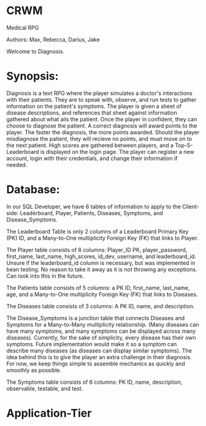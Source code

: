 # CRWM
Medical RPG

Authors: Max, Rebecca, Darius, Jake

Welcome to Diagnosis.

<h1>Synopsis:</h1> 

Diagnosis is a text RPG where the player simulates a doctor's interactions with their patients. They are to speak with, observe, and run tests to gather information on the patient's symptoms. The player is given a sheet of disease descriptions, and references that sheet against information gathered about what ails the patient. Once the player in confident, they can choose to diagnose the patient. A correct diagnosis will award points to the player. The faster the diagnosis, the more points awarded. Should the player misdiagnose the patient, they will recieve no points, and must move on to the next patient. High scores are gathered between players, and a Top-5-Leaderboard is displayed on the login page. The player can register a new account, login with their credentials, and change their information if needed.

<h1>Database:</h1> 

In our SQL Developer, we have 6 tables of information to apply to the Client-side: Leaderboard, Player, Patients, Diseases, Symptoms, and Disease_Symptoms. 

The Leaderboard Table is only 2 columns of a Leaderboard Primary Key (PK) ID, and a Many-to-One multiplicity Foreign Key (FK) that links to Player. 

The Player table consists of 8 columns: Player_ID PK, player_password, first_name, last_name, high_scores, id_dev, username, and leaderboard_id. Unsure if the leaderboard_id column is necessary, but was implemented in bean testing. No reason to take it away as it is not throwing any exceptions. Can look into this in the future. 

The Patients table consists of 5 columns: a PK ID, first_name, last_name, age, and a Many-to-One multiplicity Foreign Key (FK) that links to Diseases. 

The Diseases table consists of 3 columns: A PK ID, name, and description. 

The Disease_Symptoms is a junction table that connects Diseases and Symptoms for a Many-to-Many multiplicity relationship. (Many diseases can have many symptoms, and many symptoms can be displayed across many diseases). Currently, for the sake of simplicity, every disease has their own symptoms. Future implementation would make it so a symptom can describe many diseases (as diseases can display similar symptoms). The idea behind this is to give the player an extra challenge in their diagnosis. For now, we keep things simple to assemble mechanics as quickly and smoothly as possible. 

The Symptoms table consists of 6 columns: PK ID, name, description, observable, testable, and test.

<h1>Application-Tier</h1>

